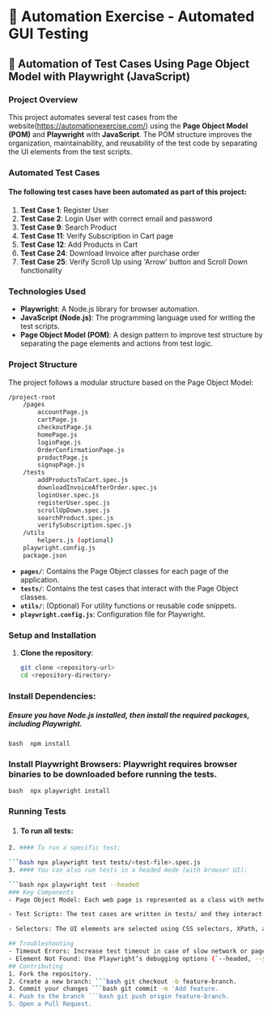 # 💎 Automation Exercise - Automated GUI Testing

## 💠 Automation of Test Cases Using Page Object Model with Playwright (JavaScript)

### Project Overview
This project automates several test cases from the website(https://automationexercise.com/) using the **Page Object Model (POM)** and **Playwright** with **JavaScript**. The POM structure improves the organization, maintainability, and reusability of the test code by separating the UI elements from the test scripts.

### Automated Test Cases
 #### The following test cases have been automated as part of this project:

1. **Test Case 1**: Register User
2. **Test Case 2**: Login User with correct email and password
3. **Test Case 9**: Search Product
4. **Test Case 11**: Verify Subscription in Cart page
5. **Test Case 12**: Add Products in Cart
6. **Test Case 24**: Download Invoice after purchase order
7. **Test Case 25**: Verify Scroll Up using 'Arrow' button and Scroll Down functionality

### Technologies Used
- **Playwright**: A Node.js library for browser automation.
- **JavaScript (Node.js)**: The programming language used for writing the test scripts.
- **Page Object Model (POM)**: A design pattern to improve test structure by separating the page elements and actions from test logic.

### Project Structure
The project follows a modular structure based on the Page Object Model:


``` bash 
/project-root
    /pages
        accountPage.js
        cartPage.js
        checkoutPage.js
        homePage.js
        loginPage.js
        OrderConfirmationPage.js
        productPage.js
        signupPage.js
    /tests
        addProductsToCart.spec.js
        downloadInvoiceAfterOrder.spec.js
        loginUser.spec.js
        registerUser.spec.js
        scrollUpDown.spec.js
        searchProduct.spec.js
        verifySubscription.spec.js
    /utils
        helpers.js (optional)
    playwright.config.js
    package.json
```


- **`pages/`**: Contains the Page Object classes for each page of the application.
- **`tests/`**: Contains the test cases that interact with the Page Object classes.
- **`utils/`**: (Optional) For utility functions or reusable code snippets.
- **`playwright.config.js`**: Configuration file for Playwright.

### Setup and Installation

1. **Clone the repository**:
   ```bash
   git clone <repository-url>
   cd <repository-directory>  

### Install Dependencies: 
##### Ensure you have Node.js installed, then install the required packages, including Playwright.

```bash  npm install ```

### Install Playwright Browsers: Playwright requires browser binaries to be downloaded before running the tests.
```bash  npx playwright install ```

### Running Tests
1. #### To run all tests:

```bash npx playwright test
2. #### To run a specific test:

```bash npx playwright test tests/<test-file>.spec.js 
3. #### You can also run tests in a headed mode (with browser UI):

```bash npx playwright test --headed
### Key Components
- Page Object Model: Each web page is represented as a class with methods that perform actions on that page. The structure makes the code reusable across multiple tests.

- Test Scripts: The test cases are written in tests/ and they interact with the Page Object classes.

- Selectors: The UI elements are selected using CSS selectors, XPath, and Playwright-specific locators.

## Troubleshooting
- Timeout Errors: Increase test timeout in case of slow network or page load times by setting a higher timeout in playwright.config.js.
- Element Not Found: Use Playwright’s debugging options (`--headed, --slow-mo`) to visually inspect element locators.
## Contributing
1. Fork the repository.
2. Create a new branch: ```bash git checkout -b feature-branch.
3. Commit your changes ```bash git commit -m 'Add feature.
4. Push to the branch ```bash git push origin feature-branch.
5. Open a Pull Request.